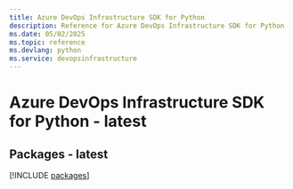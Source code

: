 ```yaml
---
title: Azure DevOps Infrastructure SDK for Python
description: Reference for Azure DevOps Infrastructure SDK for Python
ms.date: 05/02/2025
ms.topic: reference
ms.devlang: python
ms.service: devopsinfrastructure
---
```

# Azure DevOps Infrastructure SDK for Python - latest
## Packages - latest
[!INCLUDE [packages](devops-infrastructure-index.md)]